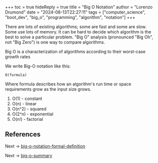 +++
toc = true
hideReply = true
title = "Big O Notation"
author = "Lorenzo Drumond"
date = "2024-08-13T22:27:11"
tags = ["computer_science",  "boot_dev",  "big_o",  "programming",  "algorithm",  "notation"]
+++



There are lots of existing algorithms; some are fast and some are slow. Some use lots of memory. It can be hard to decide which algorithm is the best to solve a particular problem. "Big O" analysis (pronounced "Big Oh", not "Big Zero") is one way to compare algorithms.

   Big O is a characterization of algorithms according to their worst-case growth rates

We write Big-O notation like this:

```
O(formula)
```

Where formula describes how an algorithm's run time or space requirements grow as the input size grows.

1. O(1) - constant
2. O(n) - linear
3. O(n^2) - squared
4. O(2^n) - exponential
5. O(n!) - factorial


## References

Next -> [big-o-notation-formal-definition](/wiki/big-o-notation-formal-definition/)

Next -> [big-o-summary](/wiki/big-o-summary/)
